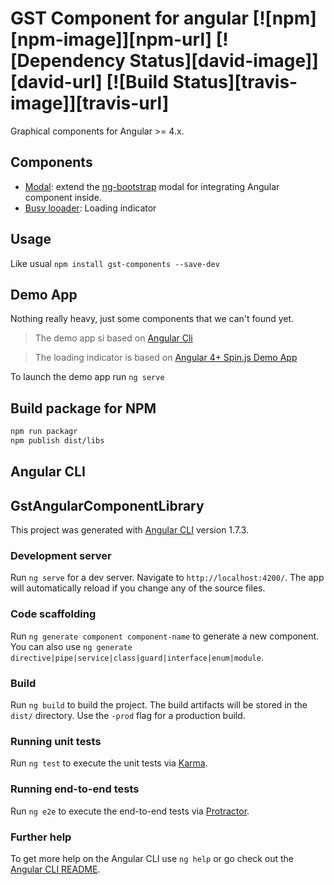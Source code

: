 # GST Component for angular [![npm][npm-image]][npm-url] [![Dependency Status][david-image]][david-url] [![Build Status][travis-image]][travis-url]

Graphical components for Angular >= 4.x.

## Components

 * [Modal][gst-modal-github-url]: extend the [ng-bootstrap](https://github.com/ng-bootstrap/ng-bootstrap) modal for integrating Angular component inside.
 * [Busy looader]([gst-busy-github-url]): Loading indicator

## Usage

Like usual `npm install gst-components --save-dev`

## Demo App

Nothing really heavy, just some components that we can't found yet.

> The demo app si based on [Angular Cli](https://cli.angular.io/)

> The loading indicator is based on [Angular 4+ Spin.js Demo App ](https://github.com/seanlmcgill/ng2spin/)

To launch the demo app run `ng serve`

## Build package for NPM

```bash
npm run packagr
npm publish dist/libs
```

## Angular CLI

## GstAngularComponentLibrary

This project was generated with [Angular CLI](https://github.com/angular/angular-cli) version 1.7.3.

### Development server

Run `ng serve` for a dev server. Navigate to `http://localhost:4200/`. The app will automatically reload if you change any of the source files.

### Code scaffolding

Run `ng generate component component-name` to generate a new component. You can also use `ng generate directive|pipe|service|class|guard|interface|enum|module`.

### Build

Run `ng build` to build the project. The build artifacts will be stored in the `dist/` directory. Use the `-prod` flag for a production build.

### Running unit tests

Run `ng test` to execute the unit tests via [Karma](https://karma-runner.github.io).

### Running end-to-end tests

Run `ng e2e` to execute the end-to-end tests via [Protractor](http://www.protractortest.org/).

### Further help

To get more help on the Angular CLI use `ng help` or go check out the [Angular CLI README](https://github.com/angular/angular-cli/blob/master/README.md).

[gst-modal-github-url]: https://github.com/GestionSystemesTelecom/angular-components/tree/master/libs/src/modal/README.md
[gst-busy-github-url]: https://github.com/GestionSystemesTelecom/angular-components/tree/master/libs/src/busy/README.md
